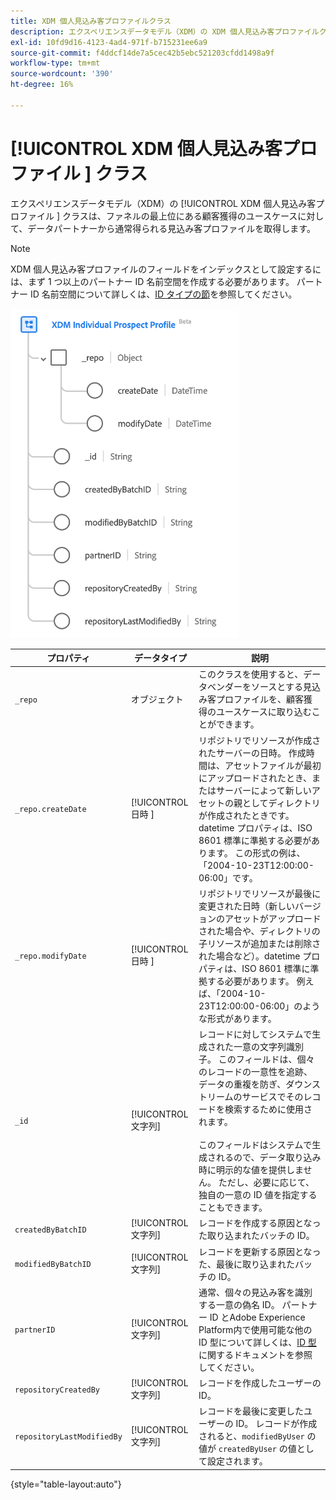 ```yaml
---
title: XDM 個人見込み客プロファイルクラス
description: エクスペリエンスデータモデル（XDM）の XDM 個人見込み客プロファイルクラスについて説明します。
exl-id: 10fd9d16-4123-4ad4-971f-b715231ee6a9
source-git-commit: f4ddcf14de7a5cec42b5ebc521203cfdd1498a9f
workflow-type: tm+mt
source-wordcount: '390'
ht-degree: 16%

---
```


# [!UICONTROL XDM 個人見込み客プロファイル ] クラス

エクスペリエンスデータモデル（XDM）の [!UICONTROL XDM 個人見込み客プロファイル ] クラスは、ファネルの最上位にある顧客獲得のユースケースに対して、データパートナーから通常得られる見込み客プロファイルを取得します。

>[!NOTE]
>
>XDM 個人見込み客プロファイルのフィールドをインデックスとして設定するには、まず 1 つ以上のパートナー ID 名前空間を作成する必要があります。 パートナー ID 名前空間について詳しくは、[ID タイプの節](../../identity-service/features/namespaces.md)を参照してください。

![XDM 見込み客クラスのスキーマ図。](../images/classes/individual-prospect-profile.png)

| プロパティ | データタイプ | 説明 |
| --- | --- | --- |
| `_repo` | オブジェクト | このクラスを使用すると、データベンダーをソースとする見込み客プロファイルを、顧客獲得のユースケースに取り込むことができます。 |
| `_repo.createDate` | [!UICONTROL  日時 ] | リポジトリでリソースが作成されたサーバーの日時。 作成時間は、アセットファイルが最初にアップロードされたとき、またはサーバーによって新しいアセットの親としてディレクトリが作成されたときです。 datetime プロパティは、ISO 8601 標準に準拠する必要があります。 この形式の例は、「2004-10-23T12:00:00-06:00」です。 |
| `_repo.modifyDate` | [!UICONTROL  日時 ] | リポジトリでリソースが最後に変更された日時（新しいバージョンのアセットがアップロードされた場合や、ディレクトリの子リソースが追加または削除された場合など）。datetime プロパティは、ISO 8601 標準に準拠する必要があります。 例えば、「2004-10-23T12:00:00-06:00」のような形式があります。 |
| `_id` | [!UICONTROL 文字列] | レコードに対してシステムで生成された一意の文字列識別子。 このフィールドは、個々のレコードの一意性を追跡、データの重複を防ぎ、ダウンストリームのサービスでそのレコードを検索するために使用されます。<br><br> このフィールドはシステムで生成されるので、データ取り込み時に明示的な値を提供しません。 ただし、必要に応じて、独自の一意の ID 値を指定することもできます。 |
| `createdByBatchID` | [!UICONTROL 文字列] | レコードを作成する原因となった取り込まれたバッチの ID。 |
| `modifiedByBatchID` | [!UICONTROL 文字列] | レコードを更新する原因となった、最後に取り込まれたバッチの ID。 |
| `partnerID` | [!UICONTROL 文字列] | 通常、個々の見込み客を識別する一意の偽名 ID。 パートナー ID とAdobe Experience Platform内で使用可能な他の ID 型について詳しくは、[ID 型 ](../../identity-service/features/namespaces.md#identity-type) に関するドキュメントを参照してください。 |
| `repositoryCreatedBy` | [!UICONTROL 文字列] | レコードを作成したユーザーの ID。 |
| `repositoryLastModifiedBy` | [!UICONTROL 文字列] | レコードを最後に変更したユーザーの ID。 レコードが作成されると、`modifiedByUser` の値が `createdByUser` の値として設定されます。 |

{style="table-layout:auto"}
